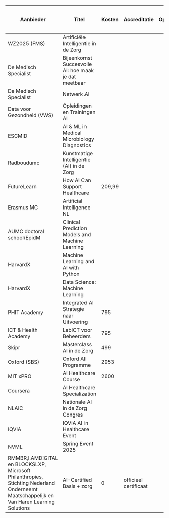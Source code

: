 | Aanbieder | Titel | Kosten | Accreditatie | Opensource/Gesloten | Competenties | Kennis & Vaardigheden (%) | Toepassen & Implementeren (%) | Ethiek, Wetgeving & Samenwerking (%) | Link |
|-----------|-------|--------|--------------|---------------------|--------------|---------------------------|------------------------------|-----------------------------------|------|
| WZ2025 (FMS) | Artificiële Intelligentie in de Zorg |  |  |  |  |  |  |  | [Link](https://www.wz2025.nl/2021/11/06/artificiele-intelligentie-in-de-zorg/) |
| De Medisch Specialist | Bijeenkomst Succesvolle AI: hoe maak je dat meetbaar |  |  |  |  |  |  |  | [Link](https://demedischspecialist.nl/agenda/bijeenkomst-succesvolle-ai-hoe-maak-je-dat-meetbaar) |
| De Medisch Specialist | Netwerk AI |  |  |  |  |  |  |  | [Link](https://demedischspecialist.nl/nieuwsoverzicht/nieuws/netwerk-ai-nooitmeertikken) |
| Data voor Gezondheid (VWS) | Opleidingen en Trainingen AI |  |  |  |  |  |  |  | [Link](https://www.datavoorgezondheid.nl/ai/opleidingen-en-trainingen) |
| ESCMID | AI & ML in Medical Microbiology Diagnostics |  |  |  |  |  |  |  | [Link](https://www.escmid.org/event-detail/artificial-intelligence-and-machine-learning-in-medical-microbiology-diagnostics/) |
| Radboudumc | Kunstmatige Intelligentie (AI) in de Zorg |  |  |  |  |  |  |  | [Link](https://www.radboudumc.nl/over-het-radboudumc/strategie/themas/kunstmatige-intelligentie-ai-in-de-zorg) |
| FutureLearn | How AI Can Support Healthcare | 209,99 |  |  |  |  |  |  | [Link](https://www.futurelearn.com/courses/how-artificial-intelligence-can-support-healthcare) |
| Erasmus MC | Artificial Intelligence NL |  |  |  |  |  |  |  | [Link](https://www.erasmusmc.nl/nl-nl/onderwijs/opleidingen/artificial-intelligence-nl) |
| AUMC doctoral school/EpidM | Clinical Prediction Models and Machine Learning |  |  |  |  |  |  |  |  |
| HarvardX | Machine Learning and AI with Python |  |  |  |  |  |  |  | [Link](https://www.edx.org/course/machine-learning-and-ai-with-python) |
| HarvardX | Data Science: Machine Learning |  |  |  |  |  |  |  | [Link](https://www.edx.org/course/data-science-machine-learning) |
| PHIT Academy | Integrated AI Strategie naar Uitvoering | 795 |  |  |  |  |  |  | [Link](https://phit.nl/academy/cursus/interop/integrated-ai/integrated-ai-8-oktober-2025/) |
| ICT & Health Academy | LabICT voor Beheerders | 795 |  |  |  |  |  |  | [Link](https://icthealth.nl/academy/diagnostiek-labict-voor-beheerders) |
| Skipr | Masterclass AI in de Zorg | 499 |  |  |  |  |  |  | [Link](https://www.skipr.nl/events/masterclass-artificial-intelligence-in-de-zorg/) |
| Oxford (SBS) | Oxford AI Programme | 2953 |  |  |  |  |  |  | [Link](https://www.sbs.ac.uk/programmes/executive-education/online-programmes/oxford-artificial-intelligence-programme) |
| MIT xPRO | AI Healthcare Course | 2600 |  |  |  |  |  |  | [Link](https://xpro.mit.edu/courses/course-v1:xPRO+AIHCx+R1/) |
| Coursera | AI Healthcare Specialization |  |  |  |  |  |  |  | [Link](https://www.coursera.org/specializations/ai-healthcare) |
| NLAIC | Nationale AI in de Zorg Congres |  |  |  |  |  |  |  | [Link](https://nlaic.com/agenda/nationale-ai-in-de-zorg-congres/?utm_source=chatgpt.com) |
| IQVIA | IQVIA AI in Healthcare Event |  |  |  |  |  |  |  | [Link](https://www.events.iqvia.com/event/b3a10e75-f317-400e-ada9-3012bd30640d/summary) |
| NVML | Spring Event 2025 |  |  |  |  |  |  |  | [Link](https://www.nvml.nl/opleiding/agenda/event/81/spring-event-2025/schedule?utm_source=chatgpt.com) |
| RMMBR,I.AMDIGITAL en BLOCKSLXP, Microsoft Philanthropies, Stichting Nederland Onderneemt Maatschappelijk en Van Haren Learning Solutions | AI-Certified Basis + zorg | 0 | officieel certificaat | | | | | |
